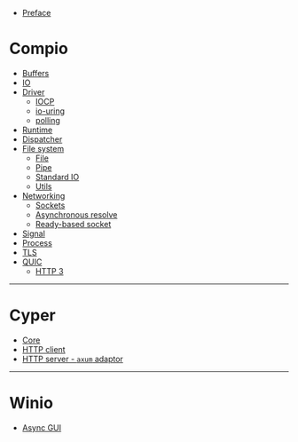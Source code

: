- [Preface](./preface.md)

# Compio

- [Buffers](./compio/buffers.md)
- [IO](./compio/io.md)
- [Driver](./compio/driver.md)
  - [IOCP](./compio/driver/iocp.md)
  - [io-uring](./compio/driver/io-uring.md)
  - [polling](./compio/driver/polling.md)
- [Runtime](./compio/runtime.md)
- [Dispatcher](./compio/dispatcher.md)
- [File system](./compio/fs.md)
  - [File](./compio/fs/file.md)
  - [Pipe](./compio/fs/pipe.md)
  - [Standard IO](./compio/fs/stdio.md)
  - [Utils](./compio/fs/utils.md)
- [Networking](./compio/net.md)
  - [Sockets](./compio/net/sockets.md)
  - [Asynchronous resolve](./compio/net/resolve.md)
  - [Ready-based socket](./compio/net/poll.md)
- [Signal](./compio/signal.md)
- [Process](./compio/process.md)
- [TLS](./compio/tls.md)
- [QUIC]()
  - [HTTP 3]()

----

# Cyper

- [Core](./cyper/core.md)
- [HTTP client](./cyper/client.md)
- [HTTP server - `axum` adaptor](./cyper/axum.md)

----

# Winio

- [Async GUI]()
